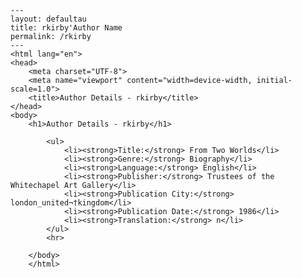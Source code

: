 
    ---
    layout: defaultau
    title: rkirby'Author Name 
    permalink: /rkirby
    ---
    <html lang="en">
    <head>
        <meta charset="UTF-8">
        <meta name="viewport" content="width=device-width, initial-scale=1.0">
        <title>Author Details - rkirby</title>
    </head>
    <body>
        <h1>Author Details - rkirby</h1>
        
            <ul>
                <li><strong>Title:</strong> From Two Worlds</li>
                <li><strong>Genre:</strong> Biography</li>
                <li><strong>Language:</strong> English</li>
                <li><strong>Publisher:</strong> Trustees of the Whitechapel Art Gallery</li>
                <li><strong>Publication City:</strong> london_united¬†kingdom</li>
                <li><strong>Publication Date:</strong> 1986</li>
                <li><strong>Translation:</strong> n</li>
            </ul>
            <hr>
            
        </body>
        </html>
        